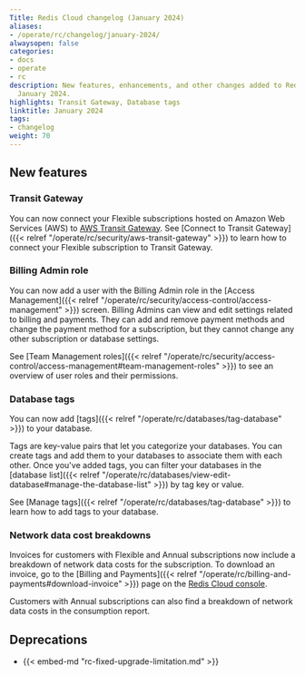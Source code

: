 ```yaml
---
Title: Redis Cloud changelog (January 2024)
aliases:
- /operate/rc/changelog/january-2024/
alwaysopen: false
categories:
- docs
- operate
- rc
description: New features, enhancements, and other changes added to Redis Cloud during
  January 2024.
highlights: Transit Gateway, Database tags
linktitle: January 2024
tags:
- changelog
weight: 70
---
```


## New features

### Transit Gateway 

You can now connect your Flexible subscriptions hosted on Amazon Web Services (AWS) to [AWS Transit Gateway](https://docs.aws.amazon.com/vpc/latest/tgw/how-transit-gateways-work.html). See [Connect to Transit Gateway]({{< relref "/operate/rc/security/aws-transit-gateway" >}}) to learn how to connect your Flexible subscription to Transit Gateway.

### Billing Admin role

You can now add a user with the Billing Admin role in the [Access Management]({{< relref "/operate/rc/security/access-control/access-management" >}}) screen. Billing Admins can view and edit settings related to billing and payments. They can add and remove payment methods and change the payment method for a subscription, but they cannot change any other subscription or database settings.

See [Team Management roles]({{< relref "/operate/rc/security/access-control/access-management#team-management-roles" >}}) to see an overview of user roles and their permissions.

### Database tags

You can now add [tags]({{< relref "/operate/rc/databases/tag-database" >}}) to your database.

Tags are key-value pairs that let you categorize your databases. You can create tags and add them to your databases to associate them with each other. Once you've added tags, you can filter your databases in the [database list]({{< relref "/operate/rc/databases/view-edit-database#manage-the-database-list" >}}) by tag key or value. 

See [Manage tags]({{< relref "/operate/rc/databases/tag-database" >}}) to learn how to add tags to your database.

### Network data cost breakdowns

Invoices for customers with Flexible and Annual subscriptions now include a breakdown of network data costs for the subscription. To download an invoice, go to the [Billing and Payments]({{< relref "/operate/rc/billing-and-payments#download-invoice" >}}) page on the [Redis Cloud console](https://cloud.redis.io/).

Customers with Annual subscriptions can also find a breakdown of network data costs in the consumption report.

## Deprecations

- {{< embed-md "rc-fixed-upgrade-limitation.md" >}}
